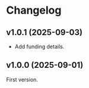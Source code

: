 # Changelog

## v1.0.1 (2025-09-03)

- Add funding details.

## v1.0.0 (2025-09-01)

First version.
